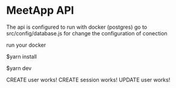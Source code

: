 # MeetApp API

The api is configured to run with docker (postgres)
go to src/config/database.js for change the configuration of conection

run your docker 

$yarn install

$yarn dev


CREATE user works!
CREATE session works! 
UPDATE user works!
